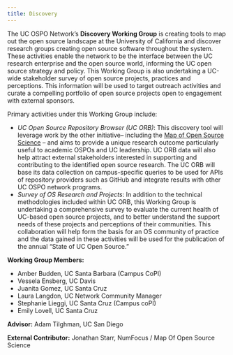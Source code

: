 ```yaml
---
title: Discovery
---
```


The UC OSPO Network’s **Discovery Working Group** is creating tools to map out the open source landscape at the University of California and discover research groups creating open source software throughout the system. These activities enable the network to be the interface between the UC research enterprise and the open source world, informing the UC open source strategy and policy. This Working Group is also undertaking a UC-wide stakeholder survey of open source projects, practices and perceptions. This information will be used to target outreach activities and curate a compelling portfolio of open source projects open to engagement with external sponsors. 

Primary activities under this Working Group include:

- *UC Open Source Repository Browser (UC ORB)*:  This discovery tool will leverage work by the other initiative– including the [Map of Open Source Science](https://map.opensource.science) – and aims to provide a unique research outcome particularly useful to academic OSPOs and UC leadership. UC ORB data will also help attract external stakeholders interested in supporting and contributing to the identified open source research. The UC ORB will base its data collection on campus-specific queries to be used for APIs of repository providers such as GitHub and integrate results with other UC OSPO network programs.
- *Survey of OS Research and Projects*:  In addition to the technical methodologies included within UC ORB, this Working Group is undertaking a comprehensive survey to evaluate the current health of UC-based open source projects, and to better understand the support needs of these projects and perceptions of their communities. This collaboration will help form the basis for an OS community of practice and the data gained in these activities will be used for the publication of the annual “State of UC Open Source.”

**Working Group Members:**
- Amber Budden, UC Santa Barbara (Campus CoPI)
- Vessela Ensberg, UC Davis
- Juanita Gomez, UC Santa Cruz
- Laura Langdon, UC Network Community Manager
- Stephanie Lieggi, UC Santa Cruz (Campus coPI)
- Emily Lovell, UC Santa Cruz

**Advisor:** 
Adam Tilghman, UC San Diego

**External Contributor:**
Jonathan Starr, NumFocus / Map Of Open Source Science
 
